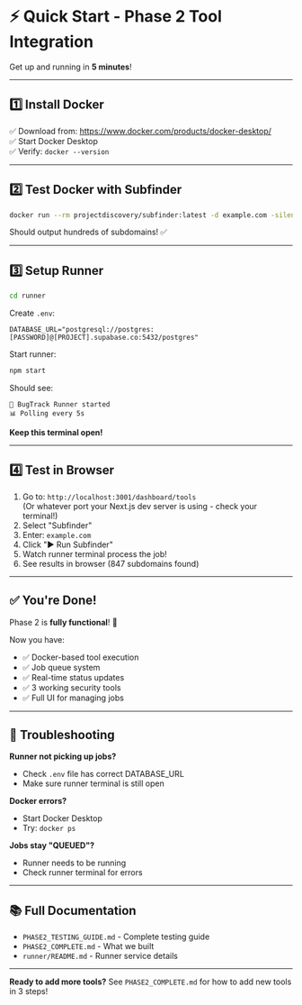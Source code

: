# ⚡ Quick Start - Phase 2 Tool Integration

Get up and running in **5 minutes**!

---

## 1️⃣ Install Docker

✅ Download from: https://www.docker.com/products/docker-desktop/  
✅ Start Docker Desktop  
✅ Verify: `docker --version`

---

## 2️⃣ Test Docker with Subfinder

```bash
docker run --rm projectdiscovery/subfinder:latest -d example.com -silent
```

Should output hundreds of subdomains! ✅

---

## 3️⃣ Setup Runner

```bash
cd runner
```

Create `.env`:
```env
DATABASE_URL="postgresql://postgres:[PASSWORD]@[PROJECT].supabase.co:5432/postgres"
```

Start runner:
```bash
npm start
```

Should see:
```
🚀 BugTrack Runner started
📊 Polling every 5s
```

**Keep this terminal open!**

---

## 4️⃣ Test in Browser

1. Go to: `http://localhost:3001/dashboard/tools`  
   (Or whatever port your Next.js dev server is using - check your terminal!)
2. Select "Subfinder"
3. Enter: `example.com`
4. Click "▶️ Run Subfinder"
5. Watch runner terminal process the job!
6. See results in browser (847 subdomains found)

---

## ✅ You're Done!

Phase 2 is **fully functional**! 🎉

Now you have:
- ✅ Docker-based tool execution
- ✅ Job queue system
- ✅ Real-time status updates
- ✅ 3 working security tools
- ✅ Full UI for managing jobs

---

## 🐛 Troubleshooting

**Runner not picking up jobs?**
- Check `.env` file has correct DATABASE_URL
- Make sure runner terminal is still open

**Docker errors?**
- Start Docker Desktop
- Try: `docker ps`

**Jobs stay "QUEUED"?**
- Runner needs to be running
- Check runner terminal for errors

---

## 📚 Full Documentation

- `PHASE2_TESTING_GUIDE.md` - Complete testing guide
- `PHASE2_COMPLETE.md` - What we built
- `runner/README.md` - Runner service details

---

**Ready to add more tools?** See `PHASE2_COMPLETE.md` for how to add new tools in 3 steps!

